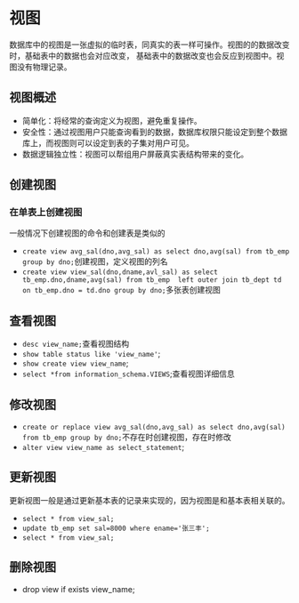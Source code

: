 # 视图
数据库中的视图是一张虚拟的临时表，同真实的表一样可操作。视图的的数据改变时，基础表中的数据也会对应改变，
基础表中的数据改变也会反应到视图中。视图没有物理记录。

## 视图概述
* 简单化：将经常的查询定义为视图，避免重复操作。
* 安全性：通过视图用户只能查询看到的数据，数据库权限只能设定到整个数据库上，而视图则可以设定到表的子集对用户可见。
* 数据逻辑独立性：视图可以帮组用户屏蔽真实表结构带来的变化。

## 创建视图

### 在单表上创建视图
一般情况下创建视图的命令和创建表是类似的
* `create view avg_sal(dno,avg_sal) as select dno,avg(sal) from tb_emp group by dno;`创建视图，定义视图的列名
* `create view view_sal(dno,dname,avl_sal) as select tb_emp.dno,dname,avg(sal) from tb_emp 
left outer join tb_dept td on tb_emp.dno = td.dno group by dno;`多张表创建视图

## 查看视图
* `desc view_name;`查看视图结构
* `show table status like 'view_name'`;
* `show create view view_name`;
* `select *from information_schema.VIEWS`;查看视图详细信息

## 修改视图
* `create or replace view avg_sal(dno,avg_sal) as select dno,avg(sal) from tb_emp group by dno;`不存在时创建视图，存在时修改
* `alter view view_name as select_statement`;

## 更新视图
更新视图一般是通过更新基本表的记录来实现的，因为视图是和基本表相关联的。
* `select * from view_sal;`
* `update tb_emp set sal=8000 where ename='张三丰';`
* `select * from view_sal;`

## 删除视图
* drop view if exists view_name;